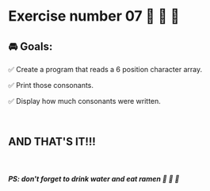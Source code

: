 # **Exercise number 07** :metal: :metal: :metal:

## :oncoming_automobile: **Goals**:  

:white_check_mark: Create a program that reads a 6 position character array.

:white_check_mark: Print those consonants.

:white_check_mark: Display how much consonants were written.



<br>

## AND THAT'S IT!!!

<br>

##### ***PS: don't forget to drink water and eat ramen*** :ramen: :ramen: :ramen: